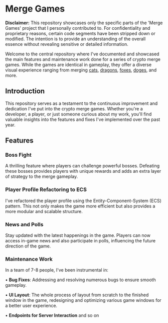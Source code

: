 # Merge Games 

**Disclaimer:** This repository showcases only the specific parts of the 'Merge Games' project that I personally contributed to. For confidentiality and proprietary reasons, certain code segments have been stripped down or modified. The intention is to provide an understanding of the overall essence without revealing sensitive or detailed information.

Welcome to the central repository where I've documented and showcased the main features and maintenance work done for a series of crypto merge games. While the games are identical in gameplay, they offer a diverse visual experience ranging from merging [cats](https://play.google.com/store/apps/details?id=com.soul.merge.cat.cute.simulator.adventure&hl=en&gl=US), [dragons](https://play.google.com/store/apps/details?id=com.dragons.tokens.crypto&hl=en&gl=US), [foxes](https://play.google.com/store/apps/details?id=com.realis.fox.nft.token&hl=en&gl=US), [doges](https://play.google.com/store/apps/details?id=elon.musk.doge.meme.blockchain.coin.twit&hl=en&gl=US), and more.

## Introduction
This repository serves as a testament to the continuous improvement and dedication I've put into the crypto merge games. Whether you're a developer, a player, or just someone curious about my work, you'll find valuable insights into the features and fixes I've implemented over the past year.

## Features
### Boss Fight
A thrilling feature where players can challenge powerful bosses. Defeating these bosses provides players with unique rewards and adds an extra layer of strategy to the merge gameplay.

### Player Profile Refactoring to ECS
I've refactored the player profile using the Entity-Component-System (ECS) pattern. This not only makes the game more efficient but also provides a more modular and scalable structure.

### News and Polls
Stay updated with the latest happenings in the game. Players can now access in-game news and also participate in polls, influencing the future direction of the game.

### Maintenance Work
In a team of 7-8 people, I've been instrumental in:

• **Bug Fixes**: Addressing and resolving numerous bugs to ensure smooth gameplay.

• **UI Layout**: The whole process of layout from scratch to the finished window in the game, redesigning and optimizing various game windows for a better user experience.

• **Endpoints for Server Interaction** and so on
